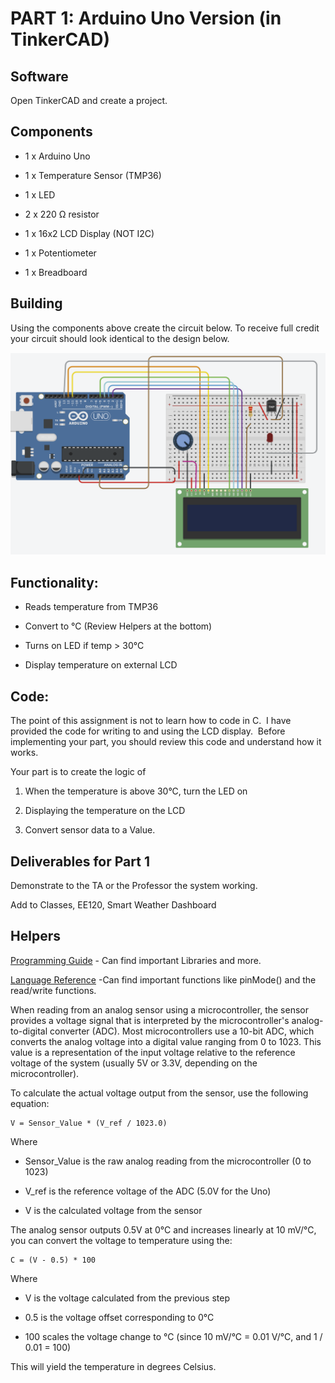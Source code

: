 # PART 1: Arduino Uno Version (in TinkerCAD)

## Software

Open TinkerCAD and create a project. 

## Components

- 1 x Arduino Uno 

- 1 x Temperature Sensor (TMP36)

- 1 x LED 

- 2 x 220 Ω resistor

- 1 x 16x2 LCD Display (NOT I2C)

- 1 x Potentiometer 

- 1 x Breadboard

## Building 

Using the components above create the circuit below. To receive full credit your circuit should look identical to the design below.

![TinkerCad Circuit](/PART-1-Arduino-Uno-Version/assets/images/Tinkercad_Circuit.png)

## Functionality: 

- Reads temperature from TMP36

- Convert to °C (Review Helpers at the bottom)

- Turns on LED if temp > 30°C

- Display temperature on external LCD 

## Code: 

The point of this assignment is not to learn how to code in C.  I have provided the code for writing to and using the LCD display.  Before implementing your part, you should review this code and understand how it works.  

Your part is to create the logic of

1. When the temperature is above 30°C, turn the LED on 

2. Displaying the temperature on the LCD 

3. Convert sensor data to a Value. 

## Deliverables for Part 1

Demonstrate to the TA or the Professor the system working.

Add to Classes, EE120, Smart Weather Dashboard


## Helpers 

[Programming Guide](https://docs.arduino.cc/programming/) - Can find important Libraries and more. 

[Language Reference](https://docs.arduino.cc/language-reference/) -Can find important functions like pinMode() and the read/write functions.

When reading from an analog sensor using a microcontroller, the sensor provides a voltage signal that is interpreted by the microcontroller's analog-to-digital converter (ADC). Most microcontrollers use a 10-bit ADC, which converts the analog voltage into a digital value ranging from 0 to 1023. This value is a representation of the input voltage relative to the reference voltage of the system (usually 5V or 3.3V, depending on the microcontroller).

To calculate the actual voltage output from the sensor, use the following equation:

    V = Sensor_Value * (V_ref / 1023.0)

Where 

- Sensor_Value is the raw analog reading from the microcontroller (0 to 1023)

- V_ref is the reference voltage of the ADC (5.0V for the Uno)

- V is the calculated voltage from the sensor

The analog sensor outputs 0.5V at 0°C and increases linearly at 10 mV/°C, you can convert the voltage to temperature using the:

    C = (V - 0.5) * 100

Where 

- V is the voltage calculated from the previous step

- 0.5 is the voltage offset corresponding to 0°C

- 100 scales the voltage change to °C (since 10 mV/°C = 0.01 V/°C, and 1 / 0.01 = 100)

This will yield the temperature in degrees Celsius.

